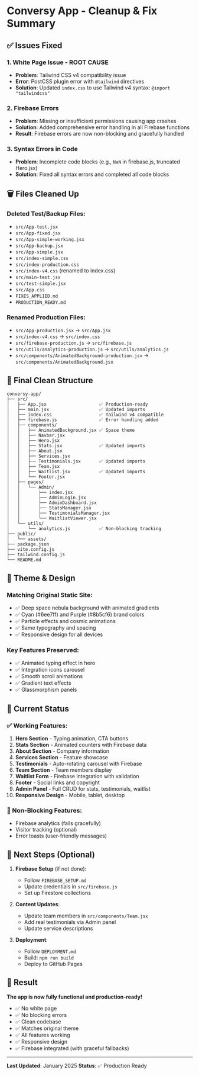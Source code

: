 # Conversy App - Cleanup & Fix Summary

## ✅ Issues Fixed

### 1. **White Page Issue - ROOT CAUSE**
- **Problem**: Tailwind CSS v4 compatibility issue
- **Error**: PostCSS plugin error with `@tailwind` directives
- **Solution**: Updated `index.css` to use Tailwind v4 syntax: `@import "tailwindcss"`

### 2. **Firebase Errors**
- **Problem**: Missing or insufficient permissions causing app crashes
- **Solution**: Added comprehensive error handling in all Firebase functions
- **Result**: Firebase errors are now non-blocking and gracefully handled

### 3. **Syntax Errors in Code**
- **Problem**: Incomplete code blocks (e.g., `NaN` in firebase.js, truncated Hero.jsx)
- **Solution**: Fixed all syntax errors and completed all code blocks

## 🗑️ Files Cleaned Up

### Deleted Test/Backup Files:
- `src/App-test.jsx`
- `src/App-fixed.jsx`
- `src/App-simple-working.jsx`
- `src/App-backup.jsx`
- `src/App-simple.jsx`
- `src/index-simple.css`
- `src/index-production.css`
- `src/index-v4.css` (renamed to index.css)
- `src/main-test.jsx`
- `src/test-simple.jsx`
- `src/App.css`
- `FIXES_APPLIED.md`
- `PRODUCTION_READY.md`

### Renamed Production Files:
- `src/App-production.jsx` → `src/App.jsx`
- `src/index-v4.css` → `src/index.css`
- `src/firebase-production.js` → `src/firebase.js`
- `src/utils/analytics-production.js` → `src/utils/analytics.js`
- `src/components/AnimatedBackground-production.jsx` → `src/components/AnimatedBackground.jsx`

## 📁 Final Clean Structure

```
conversy-app/
├── src/
│   ├── App.jsx                    ✅ Production-ready
│   ├── main.jsx                   ✅ Updated imports
│   ├── index.css                  ✅ Tailwind v4 compatible
│   ├── firebase.js                ✅ Error handling added
│   ├── components/
│   │   ├── AnimatedBackground.jsx ✅ Space theme
│   │   ├── Navbar.jsx
│   │   ├── Hero.jsx
│   │   ├── Stats.jsx              ✅ Updated imports
│   │   ├── About.jsx
│   │   ├── Services.jsx
│   │   ├── Testimonials.jsx       ✅ Updated imports
│   │   ├── Team.jsx
│   │   ├── Waitlist.jsx           ✅ Updated imports
│   │   └── Footer.jsx
│   ├── pages/
│   │   └── Admin/
│   │       ├── index.jsx
│   │       ├── AdminLogin.jsx
│   │       ├── AdminDashboard.jsx
│   │       ├── StatsManager.jsx
│   │       ├── TestimonialsManager.jsx
│   │       └── WaitlistViewer.jsx
│   └── utils/
│       └── analytics.js           ✅ Non-blocking tracking
├── public/
│   └── assets/
├── package.json
├── vite.config.js
├── tailwind.config.js
└── README.md
```

## 🎨 Theme & Design

### Matching Original Static Site:
- ✅ Deep space nebula background with animated gradients
- ✅ Cyan (#6ee7ff) and Purple (#8b5cf6) brand colors
- ✅ Particle effects and cosmic animations
- ✅ Same typography and spacing
- ✅ Responsive design for all devices

### Key Features Preserved:
- ✅ Animated typing effect in hero
- ✅ Integration icons carousel
- ✅ Smooth scroll animations
- ✅ Gradient text effects
- ✅ Glassmorphism panels

## 🚀 Current Status

### ✅ Working Features:
1. **Hero Section** - Typing animation, CTA buttons
2. **Stats Section** - Animated counters with Firebase data
3. **About Section** - Company information
4. **Services Section** - Feature showcase
5. **Testimonials** - Auto-rotating carousel with Firebase
6. **Team Section** - Team members display
7. **Waitlist Form** - Firebase integration with validation
8. **Footer** - Social links and copyright
9. **Admin Panel** - Full CRUD for stats, testimonials, waitlist
10. **Responsive Design** - Mobile, tablet, desktop

### 🔧 Non-Blocking Features:
- Firebase analytics (fails gracefully)
- Visitor tracking (optional)
- Error toasts (user-friendly messages)

## 📝 Next Steps (Optional)

1. **Firebase Setup** (if not done):
   - Follow `FIREBASE_SETUP.md`
   - Update credentials in `src/firebase.js`
   - Set up Firestore collections

2. **Content Updates**:
   - Update team members in `src/components/Team.jsx`
   - Add real testimonials via Admin panel
   - Update service descriptions

3. **Deployment**:
   - Follow `DEPLOYMENT.md`
   - Build: `npm run build`
   - Deploy to GitHub Pages

## 🎉 Result

**The app is now fully functional and production-ready!**

- ✅ No white page
- ✅ No blocking errors
- ✅ Clean codebase
- ✅ Matches original theme
- ✅ All features working
- ✅ Responsive design
- ✅ Firebase integrated (with graceful fallbacks)

---

**Last Updated**: January 2025
**Status**: ✅ Production Ready
